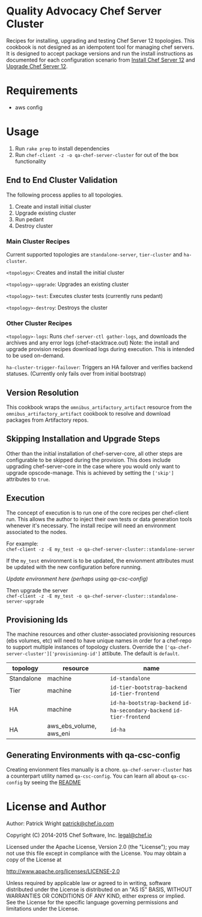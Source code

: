 Quality Advocacy Chef Server Cluster
========
Recipes for installing, upgrading and testing Chef Server 12 topologies.  This cookbook is not designed as an idempotent
tool for managing chef servers. It is designed to accept package versions and run the install instructions
as documented for each configuration scenario from [Install Chef Server 12](https://docs.chef.io/install_server.html) and
[Upgrade Chef Server 12](https://docs.chef.io/upgrade_server.html).

# Requirements
* aws config

# Usage
1. Run `rake prep` to install dependencies
1. Run `chef-client -z -o qa-chef-server-cluster` for out of the box functionality

## End to End Cluster Validation
The following process applies to all topologies.

1. Create and install initial cluster
1. Upgrade existing cluster
1. Run pedant
1. Destroy cluster

### Main Cluster Recipes
Current supported topologies are `standalone-server`, `tier-cluster` and `ha-cluster`.

`<topology>`: Creates and install the initial cluster

`<topology>-upgrade`: Upgrades an existing cluster

`<topology>-test`: Executes cluster tests (currently runs pedant)

`<topology>-destroy`: Destroys the cluster

### Other Cluster Recipes
`<topology>-logs`: Runs `chef-server-ctl gather-logs`, and downloads the archives and any error logs (chef-stacktrace.out)
Note: the install and upgrade provision recipes download logs during execution.  This is intended to be used on-demand.

`ha-cluster-trigger-failover`: Triggers an HA failover and verifies backend statuses. (Currently only fails over from initial bootstrap)

## Version Resolution
This cookbook wraps the `omnibus_artifactory_artifact` resource from the `omnibus_artifactory_artifact` cookbook to resolve and download packages from Artifactory repos.

## Skipping Installation and Upgrade Steps
Other than the initial installation of chef-server-core, all other steps are configurable to be skipped during the provision.  This does include upgrading chef-server-core in the case where you would only want to upgrade opscode-manage.  This is achieved by setting the `['skip']` attributes to `true`.

## Execution
The concept of execution is to run one of the core recipes per chef-client run. This allows the author to inject their own tests or data generation tools whenever it's necessary. The install recipe will need an environment associated to the nodes.

For example:  
`chef-client -z -E my_test -o qa-chef-server-cluster::standalone-server`  

If the `my_test` environment is to be updated, the envionment attributes must be updated with the new configuration before running.  

*Update environment here (perhaps using qa-csc-config)*  

Then upgrade the server  
`chef-client -z -E my_test -o qa-chef-server-cluster::standalone-server-upgrade`

## Provisioning Ids
The machine resources and other cluster-associated provisioning resources (ebs volumes, etc) will need to have unique names in order for a chef-repo to support multiple instances of topology clusters. Override the `['qa-chef-server-cluster']['provisioning-id']` attibute.  The default is `default`.

|topology|resource|name|
|--------|--------|----|
|Standalone|machine|`id-standalone`|
|Tier|machine|`id-tier-bootstrap-backend` `id-tier-frontend`|
|HA|machine|`id-ha-bootstrap-backend` `id-ha-secondary-backend` `id-tier-frontend`|
|HA|aws_ebs_volume, aws_eni|`id-ha`|

## Generating Environments with qa-csc-config
Creating envionment files manually is a chore.  `qa-chef-server-cluster` has a counterpart utility named `qa-csc-config`. You can learn all about `qa-csc-config` by seeing the [README](https://github.com/chef/qa-csc-config)

# License and Author
Author: Patrick Wright patrick@chef.io.com

Copyright (C) 2014-2015 Chef Software, Inc. legal@chef.io

Licensed under the Apache License, Version 2.0 (the "License"); you may not use this file except in compliance with the License. You may obtain a copy of the License at

http://www.apache.org/licenses/LICENSE-2.0

Unless required by applicable law or agreed to in writing, software distributed under the License is distributed on an "AS IS" BASIS, WITHOUT WARRANTIES OR CONDITIONS OF ANY KIND, either express or implied. See the License for the specific language governing permissions and limitations under the License.
